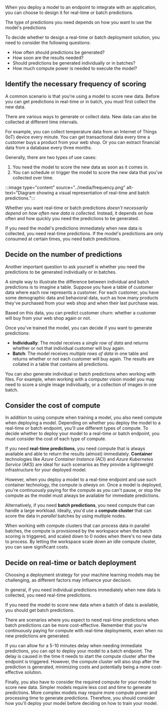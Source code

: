 When you deploy a model to an endpoint to integrate with an application, you can choose to design it for real-time or batch predictions.

The type of predictions you need depends on how you want to use the model's predictions 

To decide whether to design a real-time or batch deployment solution, you need to consider the following questions: 

- How often should predictions be generated?
- How soon are the results needed?
- Should predictions be generated individually or in batches?
- How much compute power is needed to execute the model?

## Identify the necessary frequency of scoring

A common scenario is that you're using a model to score new data. Before you can get predictions in real-time or in batch, you must first collect the new data. 

There are various ways to generate or collect data. New data can also be collected at different time intervals. 

For example, you can collect temperature data from an Internet of Things (IoT) device every minute. You can get transactional data every time a customer buys a product from your web shop. Or you can extract financial data from a database every three months.

Generally, there are two types of use cases:

1. You need the model to score the new data as soon as it comes in. 
2. You can schedule or trigger the model to score the new data that you've collected over time.

:::image type="content" source="../media/frequency.png" alt-text="Diagram showing a visual representation of real-time and batch predictions.":::

Whether you want real-time or batch predictions *doesn't necessarily depend on how often new data is collected*. Instead, it depends on how often and how quickly you need the predictions to be generated. 

If you need the model's predictions immediately when new data is collected, you need real-time predictions. If the model's predictions are only consumed at certain times, you need batch predictions.

## Decide on the number of predictions

Another important question to ask yourself is whether you need the predictions to be generated individually or in batches. 

A simple way to illustrate the difference between individual and batch predictions is to imagine a table. Suppose you have a table of customer data where each row represents a customer. For each customer, you have some demographic data and behavioral data, such as how many products they've purchased from your web shop and when their last purchase was.

Based on this data, you can predict customer churn: whether a customer will buy from your web shop again or not.

Once you've trained the model, you can decide if you want to generate predictions:

- **Individually**: The model receives a *single row of data* and returns whether or not that individual customer will buy again.
- **Batch**: The model receives *multiple rows of data* in one table and returns whether or not each customer will buy again. The results are collated in a table that contains all predictions.

You can also generate individual or batch predictions when working with files. For example, when working with a computer vision model you may need to score a single image individually, or a collection of images in one batch.

## Consider the cost of compute

In addition to using compute when training a model, you also need compute when deploying a model. Depending on whether you deploy the model to a real-time or batch endpoint, you'll use different types of compute. To decide whether to deploy your model to a real-time or batch endpoint, you must consider the cost of each type of compute.

If you need **real-time predictions**, you need compute that is always available and able to return the results (almost) immediately. **Container** technologies like *Azure Container Instance* (ACI) and *Azure Kubernetes Service* (AKS) are ideal for such scenarios as they provide a lightweight infrastructure for your deployed model. 

However, when you deploy a model to a real-time endpoint and use such container technology, the compute is *always on*. Once a model is deployed, you're continuously paying for the compute as you can't pause, or stop the compute as the model must always be available for immediate predictions.

Alternatively, if you need **batch predictions**, you need compute that can handle a large workload. Ideally, you'd use a **compute cluster** that can score the data in *parallel* batches by using multiple nodes. 

When working with compute clusters that can process data in parallel batches, the compute is provisioned by the workspace when the batch scoring is triggered, and scaled down to 0 nodes when there's no new data to process. By letting the workspace scale down an idle compute cluster, you can save significant costs.

## Decide on real-time or batch deployment

Choosing a deployment strategy for your machine learning models may be challenging, as different factors may influence your decision. 

In general, if you need individual predictions immediately when new data is collected, you need real-time predictions.

If you need the model to score new data when a batch of data is available, you should get batch predictions.

There are scenarios where you expect to need real-time predictions when batch predictions can be more cost-effective. Remember that you're continuously paying for compute with real-time deployments, even when no new predictions are generated. 

If you can allow for a 5-10 minutes delay when needing immediate predictions, you can opt to deploy your model to a batch endpoint. The delay is caused in the time it needs to start the compute cluster after the endpoint is triggered. However, the compute cluster will also stop after the prediction is generated, minimizing costs and potentially being a more cost-effective solution.

Finally, you also have to consider the required compute for your model to score new data. Simpler models require less cost and time to generate predictions. More complex models may require more compute power and processing time to generate predictions. Therefore, you should consider how you'll deploy your model before deciding on how to train your model.

